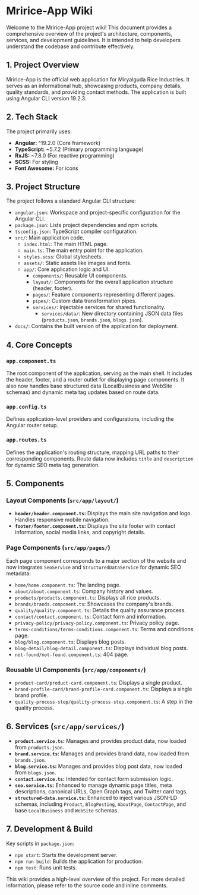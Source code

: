 # Mririce-App Wiki

Welcome to the Mririce-App project wiki! This document provides a comprehensive overview of the project's architecture, components, services, and development guidelines. It is intended to help developers understand the codebase and contribute effectively.

## 1. Project Overview

Mririce-App is the official web application for Miryalguda Rice Industries. It serves as an informational hub, showcasing products, company details, quality standards, and providing contact methods. The application is built using Angular CLI version 19.2.3.

## 2. Tech Stack

The project primarily uses:
* **Angular:** ^19.2.0 (Core framework)
* **TypeScript:** ~5.7.2 (Primary programming language)
* **RxJS:** ~7.8.0 (For reactive programming)
* **SCSS:** For styling
* **Font Awesome:** For icons

## 3. Project Structure

The project follows a standard Angular CLI structure:

*   `angular.json`: Workspace and project-specific configuration for the Angular CLI.
*   `package.json`: Lists project dependencies and npm scripts.
*   `tsconfig.json`: TypeScript compiler configuration.
*   `src/`: Main application code.
    *   `index.html`: The main HTML page.
    *   `main.ts`: The main entry point for the application.
    *   `styles.scss`: Global stylesheets.
    *   `assets/`: Static assets like images and fonts.
    *   `app/`: Core application logic and UI.
        *   `components/`: Reusable UI components.
        *   `layout/`: Components for the overall application structure (header, footer).
        *   `pages/`: Feature components representing different pages.
        *   `pipes/`: Custom data transformation pipes.
        *   `services/`: Injectable services for shared functionality.
            *   `services/data/`: New directory containing JSON data files (`products.json`, `brands.json`, `blogs.json`).
*   `docs/`: Contains the built version of the application for deployment.

## 4. Core Concepts

### `app.component.ts`

The root component of the application, serving as the main shell. It includes the header, footer, and a router outlet for displaying page components. It also now handles base structured data (LocalBusiness and WebSite schemas) and dynamic meta tag updates based on route data.

### `app.config.ts`

Defines application-level providers and configurations, including the Angular router setup.

### `app.routes.ts`

Defines the application's routing structure, mapping URL paths to their corresponding components. Route data now includes `title` and `description` for dynamic SEO meta tag generation.

## 5. Components

### Layout Components (`src/app/layout/`)

*   **`header/header.component.ts`:** Displays the main site navigation and logo. Handles responsive mobile navigation.
*   **`footer/footer.component.ts`:** Displays the site footer with contact information, social media links, and copyright details.

### Page Components (`src/app/pages/`)

Each page component corresponds to a major section of the website and now integrates `SeoService` and `StructuredDataService` for dynamic SEO metadata:

*   `home/home.component.ts`: The landing page.
*   `about/about.component.ts`: Company history and values.
*   `products/products.component.ts`: Displays all rice products.
*   `brands/brands.component.ts`: Showcases the company's brands.
*   `quality/quality.component.ts`: Details the quality assurance process.
*   `contact/contact.component.ts`: Contact form and information.
*   `privacy-policy/privacy-policy.component.ts`: Privacy policy page.
*   `terms-conditions/terms-conditions.component.ts`: Terms and conditions page.
*   `blog/blog.component.ts`: Displays blog posts.
*   `blog-detail/blog-detail.component.ts`: Displays individual blog posts.
*   `not-found/not-found.component.ts`: 404 page.

### Reusable UI Components (`src/app/components/`)

*   `product-card/product-card.component.ts`: Displays a single product.
*   `brand-profile-card/brand-profile-card.component.ts`: Displays a single brand profile.
*   `quality-process-step/quality-process-step.component.ts`: A step in the quality process.

## 6. Services (`src/app/services/`)

*   **`product.service.ts`:** Manages and provides product data, now loaded from `products.json`.
*   **`brand.service.ts`:** Manages and provides brand data, now loaded from `brands.json`.
*   **`blog.service.ts`:** Manages and provides blog post data, now loaded from `blogs.json`.
*   **`contact.service.ts`:** Intended for contact form submission logic.
*   **`seo.service.ts`:** Enhanced to manage dynamic page titles, meta descriptions, canonical URLs, Open Graph tags, and Twitter card tags.
*   **`structured-data.service.ts`:** Enhanced to inject various JSON-LD schemas, including `Product`, `BlogPosting`, `AboutPage`, `ContactPage`, and base `LocalBusiness` and `WebSite` schemas.

## 7. Development & Build

Key scripts in `package.json`:

*   `npm start`: Starts the development server.
*   `npm run build`: Builds the application for production.
*   `npm test`: Runs unit tests.

This wiki provides a high-level overview of the project. For more detailed information, please refer to the source code and inline comments.